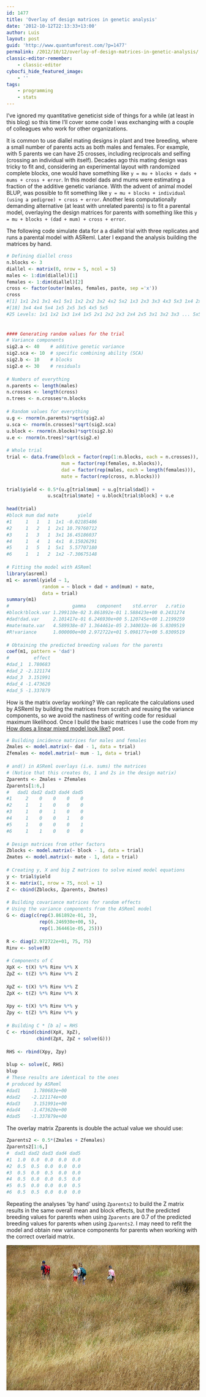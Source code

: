 ```yaml
---
id: 1477
title: 'Overlay of design matrices in genetic analysis'
date: '2012-10-12T22:13:33+13:00'
author: Luis
layout: post
guid: 'http://www.quantumforest.com/?p=1477'
permalink: /2012/10/12/overlay-of-design-matrices-in-genetic-analysis/
classic-editor-remember:
    - classic-editor
cybocfi_hide_featured_image:
    - ''
tags:
    - programming
    - stats
---
```


I’ve ignored my quantitative geneticist side of things for a while (at least in this blog) so this time I’ll cover some code I was exchanging with a couple of colleagues who work for other organizations.

It is common to use diallel mating designs in plant and tree breeding, where a small number of parents acts as both males and females. For example, with 5 parents we can have 25 crosses, including reciprocals and selfing (crossing an individual with itself). Decades ago this mating design was tricky to fit and, considering an experimental layout with randomized complete blocks, one would have something like `y = mu + blocks + dads + mums + cross + error`. In this model dads and mums were estimating a fraction of the additive genetic variance. With the advent of animal model BLUP, was possible to fit something like `y = mu + blocks + individual (using a pedigree) + cross + error`. Another less computationally demanding alternative (at least with unrelated parents) is to fit a parental model, overlaying the design matrices for parents with something like this `y = mu + blocks + (dad + mum) + cross + error`.

The following code simulate data for a a diallel trial with three replicates and runs a parental model with ASReml. Later I expand the analysis building the matrices by hand.

```r
# Defining diallel cross
n.blocks <- 3
diallel <- matrix(0, nrow = 5, ncol = 5)
males <- 1:dim(diallel)[1]
females <- 1:dim(diallel)[2]
cross <- factor(outer(males, females, paste, sep ='x'))
cross
#[1] 1x1 2x1 3x1 4x1 5x1 1x2 2x2 3x2 4x2 5x2 1x3 2x3 3x3 4x3 5x3 1x4 2x4
#[18] 3x4 4x4 5x4 1x5 2x5 3x5 4x5 5x5
#25 Levels: 1x1 1x2 1x3 1x4 1x5 2x1 2x2 2x3 2x4 2x5 3x1 3x2 3x3 ... 5x5


#### Generating random values for the trial
# Variance components
sig2.a <- 40    # additive genetic variance
sig2.sca <- 10  # specific combining ability (SCA)
sig2.b <- 10    # blocks
sig2.e <- 30    # residuals

# Numbers of everything
n.parents <- length(males)
n.crosses <- length(cross)
n.trees <- n.crosses*n.blocks

# Random values for everything
u.g <- rnorm(n.parents)*sqrt(sig2.a)
u.sca <- rnorm(n.crosses)*sqrt(sig2.sca)
u.block <- rnorm(n.blocks)*sqrt(sig2.b)
u.e <- rnorm(n.trees)*sqrt(sig2.e)

# Whole trial
trial <- data.frame(block = factor(rep(1:n.blocks, each = n.crosses)),
                    mum = factor(rep(females, n.blocks)),
                    dad = factor(rep(males, each = length(females))),
                    mate = factor(rep(cross, n.blocks)))

trial$yield <- 0.5*(u.g[trial$mum] + u.g[trial$dad]) +
               u.sca[trial$mate] + u.block[trial$block] + u.e

head(trial)
#block mum dad mate       yield
#1     1   1   1  1x1 -0.02185486
#2     1   2   1  2x1 10.79760712
#3     1   3   1  3x1 16.45186037
#4     1   4   1  4x1  8.15026291
#5     1   5   1  5x1  5.57707180
#6     1   1   2  1x2 -7.30675148

# Fitting the model with ASReml
library(asreml)
m1 <- asreml(yield ~ 1,
             random = ~ block + dad + and(mum) + mate,
             data = trial)
summary(m1)
#                       gamma    component    std.error   z.ratio
#block!block.var 1.299110e-02 3.861892e-01 1.588423e+00 0.2431274
#dad!dad.var     2.101417e-01 6.246930e+00 5.120745e+00 1.2199259
#mate!mate.var   4.589938e-07 1.364461e-05 2.340032e-06 5.8309519
#R!variance      1.000000e+00 2.972722e+01 5.098177e+00 5.8309519

# Obtaining the predicted breeding values for the parents
coef(m1, pattern = 'dad')
#         effect
#dad_1  1.780683
#dad_2 -2.121174
#dad_3  3.151991
#dad_4 -1.473620
#dad_5 -1.337879
```

How is the matrix overlay working? We can replicate the calculations used by ASReml by building the matrices from scratch and reusing the variance components, so we avoid the nastiness of writing code for residual maximum likelihood. Once I build the basic matrices I use the code from my <a href="/2012/06/split-plot-1-how-does-a-linear-mixed-model-look-like/">How does a linear mixed model look like?</a> post.

```r
# Building incidence matrices for males and females
Zmales <- model.matrix(~ dad - 1, data = trial)
Zfemales <- model.matrix(~ mum - 1, data = trial)

# and() in ASReml overlays (i.e. sums) the matrices
# (Notice that this creates 0s, 1 and 2s in the design matrix)
Zparents <- Zmales + Zfemales
Zparents[1:6,]
#   dad1 dad2 dad3 dad4 dad5
#1     2    0    0    0    0
#2     1    1    0    0    0
#3     1    0    1    0    0
#4     1    0    0    1    0
#5     1    0    0    0    1
#6     1    1    0    0    0

# Design matrices from other factors
Zblocks <- model.matrix(~ block - 1, data = trial)
Zmates <- model.matrix(~ mate - 1, data = trial)

# Creating y, X and big Z matrices to solve mixed model equations
y <- trial$yield
X <- matrix(1, nrow = 75, ncol = 1)
Z <- cbind(Zblocks, Zparents, Zmates)

# Building covariance matrices for random effects
# Using the variance components from the ASReml model
G <- diag(c(rep(3.861892e-01, 3),
            rep(6.246930e+00, 5),
            rep(1.364461e-05, 25)))

R <- diag(2.972722e+01, 75, 75)
Rinv <- solve(R)

# Components of C
XpX <- t(X) %*% Rinv %*% X
ZpZ <- t(Z) %*% Rinv %*% Z

XpZ <- t(X) %*% Rinv %*% Z
ZpX <- t(Z) %*% Rinv %*% X

Xpy <- t(X) %*% Rinv %*% y
Zpy <- t(Z) %*% Rinv %*% y

# Building C * [b a] = RHS
C <- rbind(cbind(XpX, XpZ),
           cbind(ZpX, ZpZ + solve(G)))

RHS <- rbind(Xpy, Zpy)

blup <- solve(C, RHS)
blup
# These results are identical to the ones
# produced by ASReml
#dad1     1.780683e+00
#dad2    -2.121174e+00
#dad3     3.151991e+00
#dad4    -1.473620e+00
#dad5    -1.337879e+00
```

The overlay matrix Zparents is double the actual value we should use:

```r
Zparents2 <- 0.5*(Zmales + Zfemales)
Zparents2[1:6,]
#  dad1 dad2 dad3 dad4 dad5
#1  1.0  0.0  0.0  0.0  0.0
#2  0.5  0.5  0.0  0.0  0.0
#3  0.5  0.0  0.5  0.0  0.0
#4  0.5  0.0  0.0  0.5  0.0
#5  0.5  0.0  0.0  0.0  0.5
#6  0.5  0.5  0.0  0.0  0.0
```

Repeating the analyses 'by hand' using <code>Zparents2</code> to build the Z matrix results in the same overall mean and block effects, but the predicted breeding values for parents when using <code>Zparents</code> are 0.7 of the predicted breeding values for parents when using <code>Zparents2</code>. I may need to refit the model and obtain new variance components for parents when working with the correct overlaid matrix.

![Gratuitous picture: walking in Quail Island](/assets/images/quail-island.jpg)